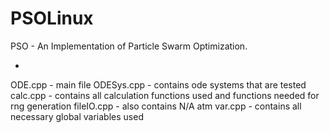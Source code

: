 # PSOLinux
PSO - An Implementation of Particle Swarm Optimization.

- <insert more contextual info and function here >

ODE.cpp - main file 
ODESys.cpp - contains ode systems that are tested
calc.cpp - contains all calculation functions used and functions needed for rng generation
fileIO.cpp - also contains N/A atm
var.cpp - contains all necessary global variables used